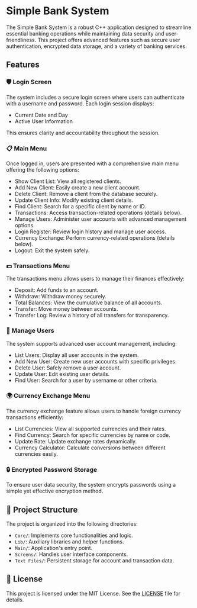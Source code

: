 # Simple Bank System

The Simple Bank System is a robust C++ application designed to streamline essential banking operations while maintaining data security and user-friendliness. This project offers advanced features such as secure user authentication, encrypted data storage, and a variety of banking services.

## Features

### 🛡️ Login Screen

The system includes a secure login screen where users can authenticate with a username and password. Each login session displays:

*   Current Date and Day
*   Active User Information

This ensures clarity and accountability throughout the session.

### 📋 Main Menu

Once logged in, users are presented with a comprehensive main menu offering the following options:

*   Show Client List: View all registered clients.
*   Add New Client: Easily create a new client account.
*   Delete Client: Remove a client from the database securely.
*   Update Client Info: Modify existing client details.
*   Find Client: Search for a specific client by name or ID.
*   Transactions: Access transaction-related operations (details below).
*   Manage Users: Administer user accounts with advanced management options.
*   Login Register: Review login history and manage user access.
*   Currency Exchange: Perform currency-related operations (details below).
*   Logout: Exit the system safely.

### 💵 Transactions Menu

The transactions menu allows users to manage their finances effectively:

*   Deposit: Add funds to an account.
*   Withdraw: Withdraw money securely.
*   Total Balances: View the cumulative balance of all accounts.
*   Transfer: Move money between accounts.
*   Transfer Log: Review a history of all transfers for transparency.

### 🔑 Manage Users

The system supports advanced user account management, including:

*   List Users: Display all user accounts in the system.
*   Add New User: Create new user accounts with specific privileges.
*   Delete User: Safely remove a user account.
*   Update User: Edit existing user details.
*   Find User: Search for a user by username or other criteria.

### 🌍 Currency Exchange Menu

The currency exchange feature allows users to handle foreign currency transactions efficiently:

*   List Currencies: View all supported currencies and their rates.
*   Find Currency: Search for specific currencies by name or code.
*   Update Rate: Update exchange rates dynamically.
*   Currency Calculator: Calculate conversions between different currencies easily.

### 🔒 Encrypted Password Storage

To ensure user data security, the system encrypts passwords using a simple yet effective encryption method.

## 📁 Project Structure

The project is organized into the following directories:

*   `Core/`: Implements core functionalities and logic.
*   `Lib/`: Auxiliary libraries and helper functions.
*   `Main/`: Application's entry point.
*   `Screens/`: Handles user interface components.
*   `Text Files/`: Persistent storage for account and transaction data.

## 📄 License

This project is licensed under the MIT License. See the [LICENSE](LICENSE) file for details.
